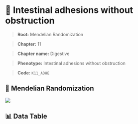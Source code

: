 # 🧪 Intestinal adhesions without obstruction

> **Root:** Mendelian Randomization

> **Chapter:** 11  

> **Chapter name:** Digestive

> **Phenotype:** Intestinal adhesions without obstruction  

> **Code:** `K11_ADHE`

## 🧬 Mendelian Randomization  

<img src="/MR/Figures/Forward/K11_ADHE.png"/>

## 📊 Data Table

<CsvTableMRF src="/public/MR/Data/Forward/K11_ADHE.csv"/>
